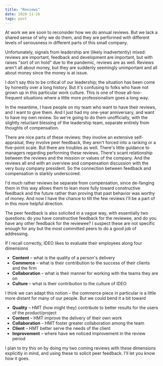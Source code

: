 ```yaml
---
title: "Reviews"
date: 2020-11-26
tags: post
---
```


At work we are soon to reconsider how we do annual reviews. But we lack a shared sense of why we do them, and they are performed with different levels of seriousness in different parts of this small company.

Unfortunately, signals from leadership are (likely inadvertently) mixed: reviews are important, feedback and development are important, but with raises "sort of on hold" due to the pandemic, reviews are as well. Reviews aren't all about money, but they are suddenly seemingly unimportant and all about money since the money is at issue.

I don't say this to be critical of our leadership; the situation has been come by honestly over a long history. But it's confusing to folks who have not grown up in this particular work culture. This is one of those all-too-frequent situations where a little more professionalism goes a long way.

In the meantime, I have people on my team who want to have their reviews, and I want to give them. And I just had my one-year anniversary, and want to have my own review. So we're going to do them unofficially, with the slightly reluctant blessing of the leadership team, separate entirely from thoughts of compensation.

There are nice parts of these reviews: they involve an extensive self-appraisal, they involve peer feedback, they aren't forced into a ranking or a five-point scale. But there are troubles as well. There's little guidance to managers regarding performing these reviews. There's scant relationship between the reviews and the mission or values of the company. And the reviews all end with an overview and compensation discussion with the very busy company president. So the connection between feedback and compensation is starkly underscored.

I'd much rather reviews be separate from compensation, since de-fanging them in this way allows them to lean more fully toward constructive feedback and the future rather than proving that past behavior was worthy of money. And now I have the chance to tilt the few reviews I'll be a part of in this more helpful direction.

The peer feedback is also solicited in a vague way, with essentially two questions: do you have constructive feedback for the reviewee, and do you have any other feedback for the reviewee? I suspect these are not specific enough for any but the most committed peers to do a good job of addressing.

If I recall correctly, IDEO likes to evaluate their employees along four dimensions

- **Content** – what is the quality of a person's delivery
- **Commerce** – what is their contribution to the success of their clients and the firm
- **Collaboration** – what is their manner for working with the teams they are on
- **Culture** – what is their contribution to the culture of IDEO

I think we can adapt this notion – the commerce piece in particular is a little more distant for many of our people. But we could bend it a bit toward

- **Quality** – HMT (how might they) contribute to better results for the users of the product/project
- **Content** – HMT improve the delivery of their own work
- **Collaboration** – HMT foster greater collaboration among the team
- **Client** – HMT better serve the needs of the client
- **Improvement** – where have we noticed improvement in the review period

I plan to try this on by doing my two coming reviews with these dimensions explicitly in mind, and using these to solicit peer feedback. I'll let you know how it goes.

